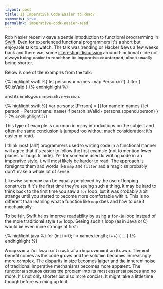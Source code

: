 ```yaml
---
layout: post
title: Is Imperative Code Easier to Read?
comments: true
permalink: imperative-code-easier-read
---
```


<!-- excerpt.start -->
[Rob Napier](https://twitter.com/cocoaphony) recently gave a gentle introduction to [functional programming in Swift](https://realm.io/news/tryswift-rob-napier-swift-legacy-functional-programming/). Even for experienced functional programmers it's a short but enjoyable talk to watch. The talk was trending on Hacker News a few weeks back and there was some [interesting discussion](https://news.ycombinator.com/item?id=13006459) around functional code not always being easier to read than its imperative counterpart, albeit usually being shorter.<!-- excerpt.end -->

Below is one of the examples from the talk:

{% highlight swift %}
let persons = names
    .map(Person.init)
    .filter { $0.isValid }
{% endhighlight %}

and its analogous imperative version:

{% highlight swift %}
var persons: [Person] = []
for name in names {
    let person = Person(name: name)
    if person.isValid {
        persons.append.(person)
    }
}
{% endhighlight %}

This type of example is common in many introductions on the subject and often the same conclusion is jumped too without much consideration: it's easier to read.

I think most (all?) programmers used to writing code in a functional manner will agree that it's easier to follow the first example (not to mention fewer places for bugs to hide). Yet for someone used to writing code in an imperative style, it will most likely be harder to read. The approach is foreign to them and words like `map` and `filter` and a magic `$0` probably don't make a whole lot of sense.

Likewise someone can be equally perplexed by the use of looping constructs if it's the first time they're seeing such a thing. It may be hard to think back to the first time you saw a `for` loop, but it was probably a bit strange until you started to become more comfortable with it. This is no different than learning what a function like `map` does and how to use it mechanically.

To be fair, Swift helps improve readability by using a `for-in` loop instead of the more traditional style `for` loop. Seeing such a loop (as in Java or C) would be even more strange at first:

{% highlight java %}
for (int i = 0; i < names.length; i++) {
    ...
}
{% endhighlight %}

A `map` over a `for` loop isn't much of an improvement on its own. The real benefit comes as the code grows and the solution becomes increasingly more complex. The disparity in size becomes larger and the inherent noise of traditional imperative mechanisms becomes more apparent. The functional solution distills the problem into its most essential pieces and no more. It's not only shorter but also more concise. It might take a little time though before warming up to it.